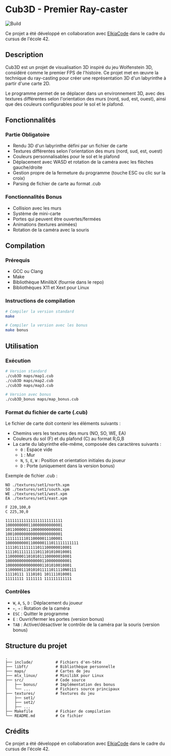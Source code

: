 # Cub3D - Premier Ray-caster

![Build](https://github.com/ownleex/12_cub3D/actions/workflows/makefile.yml/badge.svg)

Ce projet a été développé en collaboration avec [ElkiaCode](https://github.com/ElkiaCode) dans le cadre du cursus de l'école 42.

## Description
Cub3D est un projet de visualisation 3D inspiré du jeu Wolfenstein 3D, considéré comme le premier FPS de l'histoire. Ce projet met en œuvre la technique du ray-casting pour créer une représentation 3D d'un labyrinthe à partir d'une carte 2D.

Le programme permet de se déplacer dans un environnement 3D, avec des textures différentes selon l'orientation des murs (nord, sud, est, ouest), ainsi que des couleurs configurables pour le sol et le plafond.

## Fonctionnalités

### Partie Obligatoire
- Rendu 3D d'un labyrinthe défini par un fichier de carte
- Textures différentes selon l'orientation des murs (nord, sud, est, ouest)
- Couleurs personnalisables pour le sol et le plafond
- Déplacement avec WASD et rotation de la caméra avec les flèches gauche/droite
- Gestion propre de la fermeture du programme (touche ESC ou clic sur la croix)
- Parsing de fichier de carte au format .cub

### Fonctionnalités Bonus
- Collision avec les murs
- Système de mini-carte
- Portes qui peuvent être ouvertes/fermées
- Animations (textures animées)
- Rotation de la caméra avec la souris

## Compilation

### Prérequis
- GCC ou Clang
- Make
- Bibliothèque MinilibX (fournie dans le repo)
- Bibliothèques X11 et Xext pour Linux

### Instructions de compilation
```bash
# Compiler la version standard
make

# Compiler la version avec les bonus
make bonus
```

## Utilisation

### Exécution
```bash
# Version standard
./cub3D maps/map1.cub
./cub3D maps/map2.cub
./cub3D maps/map3.cub

# Version avec bonus
./cub3D_bonus maps/map_bonus.cub
```

### Format du fichier de carte (.cub)
Le fichier de carte doit contenir les éléments suivants :
- Chemins vers les textures des murs (NO, SO, WE, EA)
- Couleurs du sol (F) et du plafond (C) au format R,G,B
- La carte du labyrinthe elle-même, composée des caractères suivants :
  - `0` : Espace vide
  - `1` : Mur
  - `N`, `S`, `E`, `W` : Position et orientation initiales du joueur
  - `D` : Porte (uniquement dans la version bonus)

Exemple de fichier .cub :
```
NO ./textures/set1/north.xpm
SO ./textures/set1/south.xpm
WE ./textures/set1/west.xpm
EA ./textures/set1/east.xpm

F 220,100,0
C 225,30,0

1111111111111111111111111
1000000000110000000000001
1011000001110000000000001
1001000000000000000000001
1111111110110000011100001
10000000001100000111011111111111
11110111111111011100000010001
11110111111111011101010010001
11000000110101011100000010001
10000000000000001100000000001
10000000000000001101010010001
11000001110101011111011110N0111
11110111 1110101 101111010001
11111111 1111111 111111111111
```

### Contrôles
- `W`, `A`, `S`, `D` : Déplacement du joueur
- `←`, `→` : Rotation de la caméra
- `ESC` : Quitter le programme
- `E` : Ouvrir/fermer les portes (version bonus)
- `TAB` : Activer/désactiver le contrôle de la caméra par la souris (version bonus)

## Structure du projet
```
.
├── include/          # Fichiers d'en-tête
├── libft/            # Bibliothèque personnelle
├── maps/             # Cartes de jeu
├── mlx_linux/        # MinilibX pour Linux
├── src/              # Code source
│   ├── bonus/        # Implémentation des bonus
│   └── ...           # Fichiers source principaux
├── textures/         # Textures du jeu
│   ├── set1/
│   ├── set2/
│   ├── ...
├── Makefile          # Fichier de compilation
└── README.md         # Ce fichier
```

## Crédits
Ce projet a été développé en collaboration avec [ElkiaCode](https://github.com/ElkiaCode) dans le cadre du cursus de l'école 42.